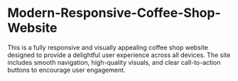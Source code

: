 # Modern-Responsive-Coffee-Shop-Website
This is a fully responsive and visually appealing coffee shop website designed to provide a delightful user experience across all devices. The site includes smooth navigation, high-quality visuals, and clear call-to-action buttons to encourage user engagement.
